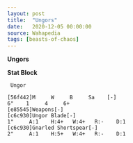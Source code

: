 ```yaml
---
layout: post
title:  "Ungors"
date:   2020-12-05 00:00:00
source: Wahapedia
tags: [beasts-of-chaos]
---
```


**Ungors**

**Stat Block**
```
 Ungor
```

```
[56f442]M     W     B     Sa    [-]
6"    1     4     6+    
[e85545]Weapons[-]
[c6c930]Ungor Blade[-]
1"     A:1    H:4+   W:4+   R:-    D:1   
[c6c930]Gnarled Shortspear[-]
2"     A:1    H:5+   W:4+   R:-    D:1   
```
    